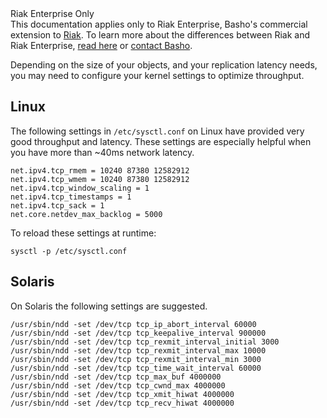 <div class="info"><div class="title">Riak Enterprise Only</div>This documentation applies only to Riak Enterprise, Basho's commercial extension to <a href="http://wiki.basho.com/Riak.html">Riak</a>. To learn more about the differences between Riak and Riak Enterprise, <a href="http://basho.com/products/riak-overview/">read here</a> or <a href="http://info.basho.com/Wiki_Contact.html">contact Basho</a>.</div>

Depending on the size of your objects, and your replication latency needs, you may need to configure your kernel settings to optimize throughput.

## Linux
The following settings in `/etc/sysctl.conf` on Linux have provided very good throughput and latency. These settings are especially helpful when you have more than ~40ms network latency.

    net.ipv4.tcp_rmem = 10240 87380 12582912
    net.ipv4.tcp_wmem = 10240 87380 12582912
    net.ipv4.tcp_window_scaling = 1
    net.ipv4.tcp_timestamps = 1
    net.ipv4.tcp_sack = 1
    net.core.netdev_max_backlog = 5000

To reload these settings at runtime:

```
sysctl -p /etc/sysctl.conf
``` 

## Solaris
On Solaris the following settings are suggested.

    /usr/sbin/ndd -set /dev/tcp tcp_ip_abort_interval 60000
    /usr/sbin/ndd -set /dev/tcp tcp_keepalive_interval 900000
    /usr/sbin/ndd -set /dev/tcp tcp_rexmit_interval_initial 3000
    /usr/sbin/ndd -set /dev/tcp tcp_rexmit_interval_max 10000
    /usr/sbin/ndd -set /dev/tcp tcp_rexmit_interval_min 3000
    /usr/sbin/ndd -set /dev/tcp tcp_time_wait_interval 60000
    /usr/sbin/ndd -set /dev/tcp tcp_max_buf 4000000
    /usr/sbin/ndd -set /dev/tcp tcp_cwnd_max 4000000
    /usr/sbin/ndd -set /dev/tcp tcp_xmit_hiwat 4000000
    /usr/sbin/ndd -set /dev/tcp tcp_recv_hiwat 4000000

